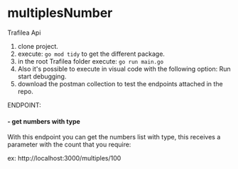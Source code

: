 # multiplesNumber

Trafilea Api

1) clone project.
2) execute: ```go mod tidy``` to get the different package.
3) in the root Trafilea folder execute: ```go run main.go```
4) Also it's possible to execute in visual code with the following option: 
Run start debugging.
5) download the postman collection to test the endpoints attached in the repo.

ENDPOINT: 
#### - get numbers with type
With this endpoint you can get the numbers list with type, this receives a parameter with the count that you require:

ex: http://localhost:3000/multiples/100

